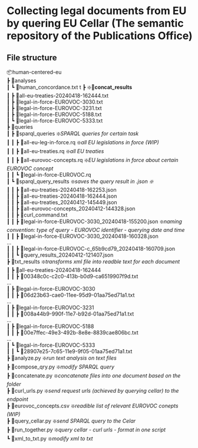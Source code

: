 # Collecting legal documents from EU by quering EU Cellar (The semantic repository of the Publications Office)  
## File structure
📦human-centered-eu   
 ┣ 📂analyses  
 ┃ ┗ 📜human_concordance.txt   t
 ┣ :sparkle:**📂concat_results**  
 ┃ ┣ 📜all-eu-treaties-20240418-162444.txt   
 ┃ ┣ 📜legal-in-force-EUROVOC-3030.txt  
 ┃ ┣ 📜legal-in-force-EUROVOC-3231.txt  
 ┃ ┣ 📜legal-in-force-EUROVOC-5188.txt  
 ┃ ┗ 📜legal-in-force-EUROVOC-5333.txt  
 ┣ 📂queries  
 ┃ ┣ 📂sparql_queries :sparkle:*SPARQL queries for certain task*  
 ┃ ┃ ┣ 📜all-eu-leg-in-force.rq :sparkle:*all EU legislations in force (WIP)*  
 ┃ ┃ ┣ 📜all-eu-treaties.rq :sparkle:*all EU treaties*  
 ┃ ┃ ┣ 📜all-eurovoc-concepts.rq :sparkle:*EU legislations in force about certain EUROVOC concept*  
 ┃ ┃ ┗ 📜legal-in-force-EUROVOC.rq  
 ┃ ┗ 📂sparql_query_results :sparkle:*saves the query result in .json :sparkle:*  
 ┃ ┃ ┣ 📜all-eu-treaties-20240418-162253.json  
 ┃ ┃ ┣ 📜all-eu-treaties-20240418-162444.json  
 ┃ ┃ ┣ 📜all-eu-treaties_20240412-145449.json  
 ┃ ┃ ┣ 📜all-eurovoc-concepts_20240412-144328.json  
 ┃ ┃ ┣ 📜curl_command.txt  
 ┃ ┃ ┣ 📜legal-in-force-EUROVOC-3030_20240418-155200.json :sparkle:*naming convention: type of query - EUROVOC identifier - querying date and time*  
 ┃ ┃ ┣ 📜legal-in-force-EUROVOC-3030_20240418-160328.json  
 ...  
 ┃ ┃ ┣ 📜legal-in-force-EUROVOC-c_65b9cd79_20240418-160709.json  
 ┃ ┃ ┗ 📜query_results_20240412-121407.json  
 ┣ 📂txt_results :sparkle:*transforms xml file into readble text for each document*  
 ┃ ┣ 📂all-eu-treaties-20240418-162444  
 ┃ ┃ ┣ 📜00348c0c-c2c0-413b-b0d9-ca6519907f9d.txt  
...  
 ┃ ┣ 📂legal-in-force-EUROVOC-3030  
 ┃ ┃ ┣ 📜06d23b63-cae0-11ee-95d9-01aa75ed71a1.txt  
 ...  
 ┃ ┣ 📂legal-in-force-EUROVOC-3231  
 ┃ ┃ ┣ 📜008a44b9-990f-11e7-b92d-01aa75ed71a1.txt  
...  
 ┃ ┣ 📂legal-in-force-EUROVOC-5188  
 ┃ ┃ ┣ 📜00e7ffec-49e3-492b-8e8e-8839cae806bc.txt  
...  
 ┃ ┗ 📂legal-in-force-EUROVOC-5333  
 ┃ ┃ ┗ 📜28907e25-7c65-11e9-9f05-01aa75ed71a1.txt  
 ┣ 📜analyze.py :sparkle:*run text analysis on text files*  
 ┣ 📜compose_qry.py :sparkle:*modify SPARQL query*  
 ┣ 📜concatenate.py :sparkle:*concatenate files into one document based on the folder*  
 ┣ 📜curl_urls.py :sparkle:*send request urls (achieved by querying cellar) to the endpoint*  
 ┣ 📜eurovoc_concepts.csv :sparkle:*readible list of relevant EUROVOC conepts (WIP)*  
 ┣ 📜query_cellar.py :sparkle:*send SPARQL query to the Celar*  
 ┣ 📜run_together.py :sparkle:*query cellar - curl urls - format in one script*  
 ┗ 📜xml_to_txt.py :sparkle:*modify xml to txt*  
